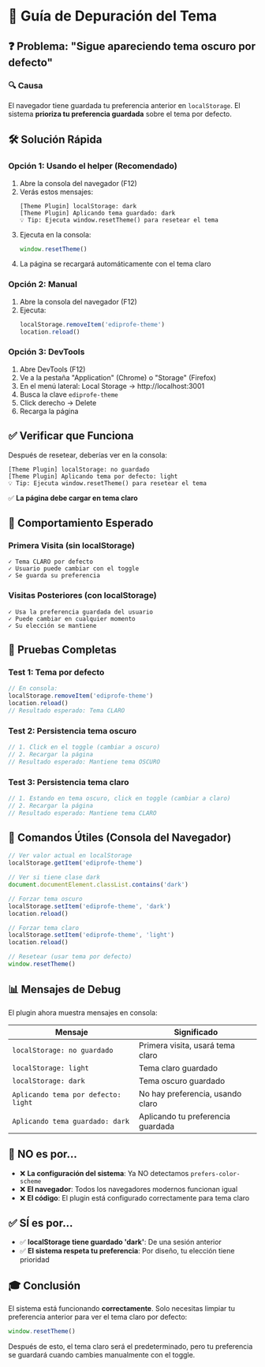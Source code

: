 # 🐛 Guía de Depuración del Tema

## ❓ Problema: "Sigue apareciendo tema oscuro por defecto"

### 🔍 Causa
El navegador tiene guardada tu preferencia anterior en `localStorage`. El sistema **prioriza tu preferencia guardada** sobre el tema por defecto.

## 🛠️ Solución Rápida

### Opción 1: Usando el helper (Recomendado)

1. Abre la consola del navegador (F12)
2. Verás estos mensajes:
   ```
   [Theme Plugin] localStorage: dark
   [Theme Plugin] Aplicando tema guardado: dark
   💡 Tip: Ejecuta window.resetTheme() para resetear el tema
   ```
3. Ejecuta en la consola:
   ```javascript
   window.resetTheme()
   ```
4. La página se recargará automáticamente con el tema claro

### Opción 2: Manual

1. Abre la consola del navegador (F12)
2. Ejecuta:
   ```javascript
   localStorage.removeItem('ediprofe-theme')
   location.reload()
   ```

### Opción 3: DevTools

1. Abre DevTools (F12)
2. Ve a la pestaña "Application" (Chrome) o "Storage" (Firefox)
3. En el menú lateral: Local Storage → http://localhost:3001
4. Busca la clave `ediprofe-theme`
5. Click derecho → Delete
6. Recarga la página

## ✅ Verificar que Funciona

Después de resetear, deberías ver en la consola:

```
[Theme Plugin] localStorage: no guardado
[Theme Plugin] Aplicando tema por defecto: light
💡 Tip: Ejecuta window.resetTheme() para resetear el tema
```

✅ **La página debe cargar en tema claro**

## 🎯 Comportamiento Esperado

### Primera Visita (sin localStorage)
```
✓ Tema CLARO por defecto
✓ Usuario puede cambiar con el toggle
✓ Se guarda su preferencia
```

### Visitas Posteriores (con localStorage)
```
✓ Usa la preferencia guardada del usuario
✓ Puede cambiar en cualquier momento
✓ Su elección se mantiene
```

## 🧪 Pruebas Completas

### Test 1: Tema por defecto
```javascript
// En consola:
localStorage.removeItem('ediprofe-theme')
location.reload()
// Resultado esperado: Tema CLARO
```

### Test 2: Persistencia tema oscuro
```javascript
// 1. Click en el toggle (cambiar a oscuro)
// 2. Recargar la página
// Resultado esperado: Mantiene tema OSCURO
```

### Test 3: Persistencia tema claro
```javascript
// 1. Estando en tema oscuro, click en toggle (cambiar a claro)
// 2. Recargar la página
// Resultado esperado: Mantiene tema CLARO
```

## 🔧 Comandos Útiles (Consola del Navegador)

```javascript
// Ver valor actual en localStorage
localStorage.getItem('ediprofe-theme')

// Ver si tiene clase dark
document.documentElement.classList.contains('dark')

// Forzar tema oscuro
localStorage.setItem('ediprofe-theme', 'dark')
location.reload()

// Forzar tema claro
localStorage.setItem('ediprofe-theme', 'light')
location.reload()

// Resetear (usar tema por defecto)
window.resetTheme()
```

## 📊 Mensajes de Debug

El plugin ahora muestra mensajes en consola:

| Mensaje | Significado |
|---------|-------------|
| `localStorage: no guardado` | Primera visita, usará tema claro |
| `localStorage: light` | Tema claro guardado |
| `localStorage: dark` | Tema oscuro guardado |
| `Aplicando tema por defecto: light` | No hay preferencia, usando claro |
| `Aplicando tema guardado: dark` | Aplicando tu preferencia guardada |

## 🚫 NO es por...

- ❌ **La configuración del sistema**: Ya NO detectamos `prefers-color-scheme`
- ❌ **El navegador**: Todos los navegadores modernos funcionan igual
- ❌ **El código**: El plugin está configurado correctamente para tema claro

## ✅ SÍ es por...

- ✅ **localStorage tiene guardado 'dark'**: De una sesión anterior
- ✅ **El sistema respeta tu preferencia**: Por diseño, tu elección tiene prioridad

## 🎓 Conclusión

El sistema está funcionando **correctamente**. Solo necesitas limpiar tu preferencia anterior para ver el tema claro por defecto:

```javascript
window.resetTheme()
```

Después de esto, el tema claro será el predeterminado, pero tu preferencia se guardará cuando cambies manualmente con el toggle.
